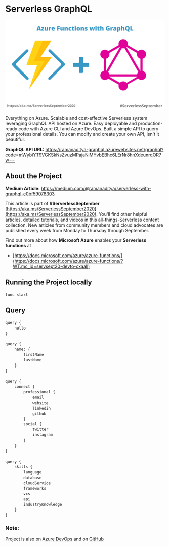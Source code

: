 # Serverless GraphQL

![](./images/azure_func.png)

Everything on Azure. Scalable and cost-effective Serverless system leveraging GraphQL API hosted on Azure. 
Easy deployable and production-ready code with Azure CLI and Azure DevOps. Built a simple API to query your 
professional details. You can modify and create your own API, isn't it beautiful.

**GraphQL API URL:** https://ramanaditya-graphql.azurewebsites.net/graphql?code=mWybiYT9VGKSkNsZvuzMPajaNiMYvbEBhc6LErNr8hnXdeunrqOR7w==

## About the Project
**Medium Article:** https://medium.com/@ramanaditya/serverless-with-graphql-c0bf59078303

This article is part of **#ServerlessSeptember** [https://aka.ms/ServerlessSeptember2020](https://aka.ms/ServerlessSeptember2020). You'll find other helpful articles, detailed tutorials, and videos in this all-things-Serverless content collection. New articles from community members and cloud advocates are published every week from Monday to Thursday through September. 

Find out more about how **Microsoft Azure** enables your **Serverless functions** at
- [https://docs.microsoft.com/azure/azure-functions/](https://docs.microsoft.com/azure/azure-functions/?WT.mc_id=servsept20-devto-cxaall)

## Running the Project locally
```bash
func start
```

## Query
```txt
query {
    hello
}

query {
    name: {
        firstName
        lastName
    }
}

query {
    connect {
        professional {
            email
            website
            linkedin
            github
        }
        social {
            twitter
            instagram
        }
    }
}

query {
    skills {
        language
        database
        cloudService
        frameworks
        vcs
        api
        industryKnowledge
    }
}

```

### Note:
Project is also on [Azure DevOps](https://bellatrixdata@dev.azure.com/bellatrixdata/serverless-graphql/_git/serverless-graphql) and on [GitHub](https://github.com/ramanaditya/serverless-graphql.git)
